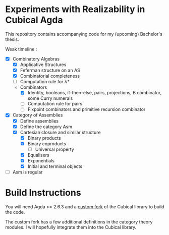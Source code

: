 # Experiments with Realizability in Cubical Agda

This repository contains accompanying code for my (upcoming) Bachelor's thesis.

Weak timeline :

- [x] Combinatory Algebras
  - [x] Applicative Structures
  - [x] Feferman structure on an AS
  - [x] Combinatorial completeness
  - [ ] Computation rule for $\lambda*$
  - Combinators
    - [x] Identity, booleans, if-then-else, pairs, projections, B combinator, some Curry numerals
    - [ ] Computation rule for pairs 
    - [ ] Fixpoint combinators and primitive recursion combinator
- [x] Category of Assemblies
  - [x] Define assemblies
  - [x] Define the category $\mathsf{Asm}$
  - [x] Cartesian closure and similar structure
    - [x] Binary products
    - [x] Binary coproducts
      - [ ] Universal property
    - [x] Equalisers
    - [x] Exponentials
    - [x] Initial and terminal objects
- [ ] $\mathsf{Asm}$ is regular

# Build Instructions

You will need Agda >= 2.6.3 and a [custom fork](https://github.com/rahulc29/cubical/tree/rahulc29/realizability) of the Cubical library to build the code.

The custom fork has a few additional definitions in the category theory modules. I will hopefully integrate them into the Cubical library.

